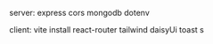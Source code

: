 server:
express cors mongodb dotenv 




client:
vite install
react-router
tailwind 
daisyUi
toast 
s